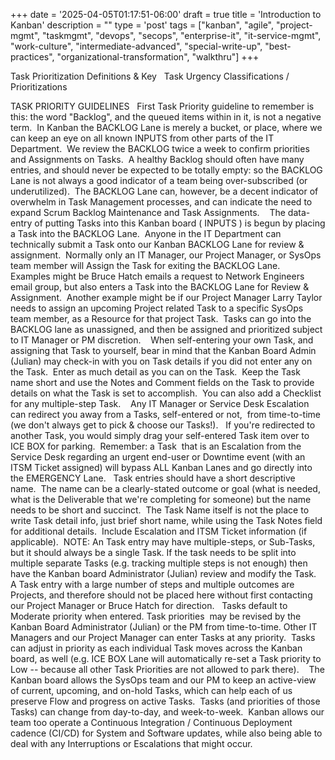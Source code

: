 +++
date = '2025-04-05T01:17:51-06:00'
draft = true
title = 'Introduction to Kanban'
description = ""
type = 'post'
tags = ["kanban", "agile", "project-mgmt", "taskmgmt", "devops", "secops", "enterprise-it", "it-service-mgmt", "work-culture", "intermediate-advanced", "special-write-up", "best-practices", "organizational-transformation", "walkthru"]
+++

Task Prioritization Definitions & Key
 
Task Urgency Classifications / Prioritizations



TASK PRIORITY GUIDELINES
 
First Task Priority guideline to remember is this: the word "Backlog", and the queued items within in it, is not a negative term.  In Kanban the BACKLOG Lane is merely a bucket, or place, where we can keep an eye on all known INPUTS from other parts of the IT Department.  We review the BACKLOG twice a week to confirm priorities and Assignments on Tasks.  A healthy Backlog should often have many entries, and should never be expected to be totally empty: so the BACKLOG Lane is not always a good indicator of a team being over-subscribed (or underutilized).  The BACKLOG Lane can, however, be a decent indicator of overwhelm in Task Management processes, and can indicate the need to expand Scrum Backlog Maintenance and Task Assignments.
  
The data-entry of putting Tasks into this Kanban board ( INPUTS ) is begun by placing a Task into the BACKLOG Lane.  Anyone in the IT Department can technically submit a Task onto our Kanban BACKLOG Lane for review & assignment.  Normally only an IT Manager, our Project Manager, or SysOps team member will Assign the Task for exiting the BACKLOG Lane.
 
Examples might be Bruce Hatch emails a request to Network Engineers email group, but also enters a Task into the BACKLOG Lane for Review & Assignment.  Another example might be if our Project Manager Larry Taylor needs to assign an upcoming Project related Task to a specific SysOps team member, as a Resource for that project Task.  Tasks can go into the BACKLOG lane as unassigned, and then be assigned and prioritized subject to IT Manager or PM discretion. 
 
When self-entering your own Task, and assigning that Task to yourself, bear in mind that the Kanban Board Admin (Julian) may check-in with you on Task details if you did not enter any on the Task.  Enter as much detail as you can on the Task.  Keep the Task name short and use the Notes and Comment fields on the Task to provide details on what the Task is set to accomplish.  You can also add a Checklist for any multiple-step Task. 
 
Any IT Manager or Service Desk Escalation can redirect you away from a Tasks, self-entered or not,  from time-to-time (we don't always get to pick & choose our Tasks!).   If you're redirected to another Task, you would simply drag your self-entered Task item over to ICE BOX for parking.  Remember: a Task  that is an Escalation from the Service Desk regarding an urgent end-user or Downtime event (with an ITSM Ticket assigned) will bypass ALL Kanban Lanes and go directly into the EMERGENCY Lane.
 
Task entries should have a short descriptive name.  The name can be a clearly-stated outcome or goal (what is needed, what is the Deliverable that we're completing for someone) but the name needs to be short and succinct.  The Task Name itself is not the place to write Task detail info, just brief short name, while using the Task Notes field for additional details.  Include Escalation and ITSM Ticket information (if applicable).  NOTE: An Task entry may have multiple-steps, or Sub-Tasks, but it should always be a single Task. If the task needs to be split into multiple separate Tasks (e.g. tracking multiple steps is not enough) then have the Kanban board Administrator (Julian) review and modify the Task.  A Task entry with a large number of steps and multiple outcomes are Projects, and therefore should not be placed here without first contacting our Project Manager or Bruce Hatch for direction.
 
Tasks default to Moderate priority when entered. Task priorities  may be revised by the Kanban Board Administrator (Julian) or the PM from time-to-time. Other IT Managers and our Project Manager can enter Tasks at any priority.  Tasks can adjust in priority as each individual Task moves across the Kanban board, as well (e.g. ICE BOX Lane will automatically re-set a Task priority to Low -- because all other Task Priorities are not allowed to park there). 
 
The Kanban board allows the SysOps team and our PM to keep an active-view of current, upcoming, and on-hold Tasks, which can help each of us preserve Flow and progress on active Tasks.  Tasks (and priorities of those Tasks) can change from day-to-day, and week-to-week.  Kanban allows our team too operate a Continuous Integration / Continuous Deployment cadence (CI/CD) for System and Software updates, while also being able to deal with any Interruptions or Escalations that might occur.

